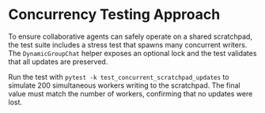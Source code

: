 # Concurrency Testing Approach

To ensure collaborative agents can safely operate on a shared scratchpad, the test suite includes a stress test that spawns many concurrent writers. The `DynamicGroupChat` helper exposes an optional lock and the test validates that all updates are preserved.

Run the test with `pytest -k test_concurrent_scratchpad_updates` to simulate 200 simultaneous workers writing to the scratchpad. The final value must match the number of workers, confirming that no updates were lost.
